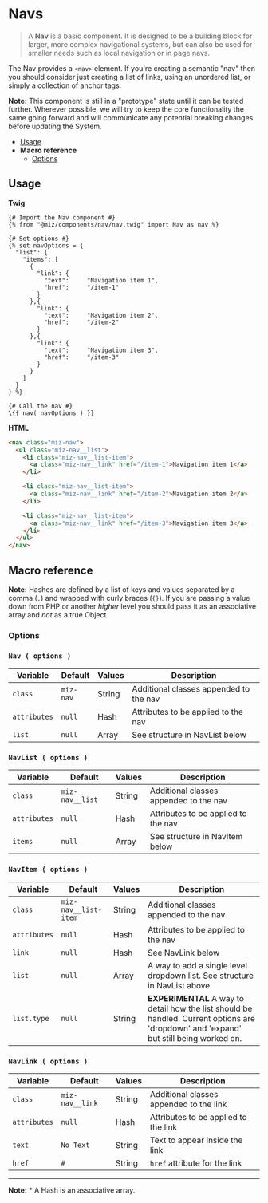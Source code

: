 # Navs

> A **Nav** is a basic component. It is designed to be a building block for larger, more complex navigational systems, but can also be used for smaller needs such as local navigation or in page navs.

The Nav provides a `<nav>` element. If you're creating a semantic "nav" then you should consider just creating a list of links, using an unordered list, or simply a collection of anchor tags.

<div class="miz-fill--gold border p-3">

**Note:** This component is still in a "prototype" state until it can be tested further. Wherever possible, we will try to keep the core functionality the same going forward and will communicate any potential breaking changes before updating the System.

</div>

- [Usage](#usage)
- **Macro reference**
  - [Options](#options)

## Usage

**Twig**

```twig
{# Import the Nav component #}
{% from "@miz/components/nav/nav.twig" import Nav as nav %}

{# Set options #}
{% set navOptions = {
  "list": {
    "items": [
      {
        "link": {
          "text":     "Navigation item 1",
          "href":     "/item-1"
        }
      },{
        "link": {
          "text":     "Navigation item 2",
          "href":     "/item-2"
        }
      },{
        "link": {
          "text":     "Navigation item 3",
          "href":     "/item-3"
        }
      }
    ]
  }
} %}

{# Call the nav #}
\{{ nav( navOptions ) }}
```

**HTML**

```html
<nav class="miz-nav">
  <ul class="miz-nav__list">
    <li class="miz-nav__list-item">
      <a class="miz-nav__link" href="/item-1">Navigation item 1</a>
    </li>

    <li class="miz-nav__list-item">
      <a class="miz-nav__link" href="/item-2">Navigation item 2</a>
    </li>

    <li class="miz-nav__list-item">
      <a class="miz-nav__link" href="/item-3">Navigation item 3</a>
    </li>
  </ul>
</nav>
```

## Macro reference

<div class="miz-fill--black-100 border p-3">

**Note:** Hashes are defined by a list of keys and values separated by a comma (`,`) and wrapped with curly braces (`{}`). If you are passing a value down from PHP or another _higher_ level you should pass it as an associative array and _not_ as a true Object.

</div>

### Options

### `Nav ( options )`

| Variable     | Default   | Values | Description                            |
| ------------ | --------- | ------ | -------------------------------------- |
| `class`      | `miz-nav` | String | Additional classes appended to the nav |
| `attributes` | `null`    | Hash   | Attributes to be applied to the nav    |
| `list`       | `null`    | Array  | See structure in NavList below         |

### `NavList ( options )`

| Variable     | Default         | Values | Description                            |
| ------------ | --------------- | ------ | -------------------------------------- |
| `class`      | `miz-nav__list` | String | Additional classes appended to the nav |
| `attributes` | `null`          | Hash   | Attributes to be applied to the nav    |
| `items`      | `null`          | Array  | See structure in NavItem below         |

### `NavItem ( options )`

| Variable     | Default              | Values | Description                                                                                                                             |
| ------------ | -------------------- | ------ | --------------------------------------------------------------------------------------------------------------------------------------- |
| `class`      | `miz-nav__list-item` | String | Additional classes appended to the nav                                                                                                  |
| `attributes` | `null`               | Hash   | Attributes to be applied to the nav                                                                                                     |
| `link`       | `null`               | Hash   | See NavLink below                                                                                                                       |
| `list`       | `null`               | Array  | A way to add a single level dropdown list. See structure in NavList above                                                               |
| `list.type`  | `null`               | String | **EXPERIMENTAL** A way to detail how the list should be handled. Current options are 'dropdown' and 'expand' but still being worked on. |

### `NavLink ( options )`

| Variable     | Default         | Values | Description                             |
| ------------ | --------------- | ------ | --------------------------------------- |
| `class`      | `miz-nav__link` | String | Additional classes appended to the link |
| `attributes` | `null`          | Hash   | Attributes to be applied to the link    |
| `text`       | `No Text`       | String | Text to appear inside the link          |
| `href`       | `#`             | String | `href` attribute for the link           |

---

**Note:** \* A Hash is an associative array.
